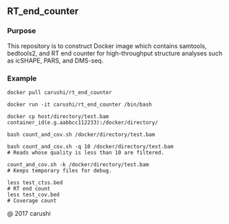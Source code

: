 ## RT\_end\_counter

### Purpose
This repository is to construct Docker image which contains samtools, bedtools2, and RT end counter for high-throughput structure analyses such as icSHAPE, PARS, and DMS-seq.


### Example

```
docker pull carushi/rt_end_counter
```

```
docker run -it carushi/rt_end_counter /bin/bash
```

```
docker cp host/directory/test.bam container_id(e.g.aabbcc112233):/docker/directory/
```
```
bash count_and_cov.sh /docker/directory/test.bam

bash count_and_cov.sh -q 10 /docker/directory/test.bam
# Reads whose quality is less than 10 are filtered.

count_and_cov.sh -k /docker/directory/test.bam
# Keeps temporary files for debug.

```

```
less test_ctss.bed
# RT end count
less test_cov.bed
# Coverage count
```

@ 2017 carushi
